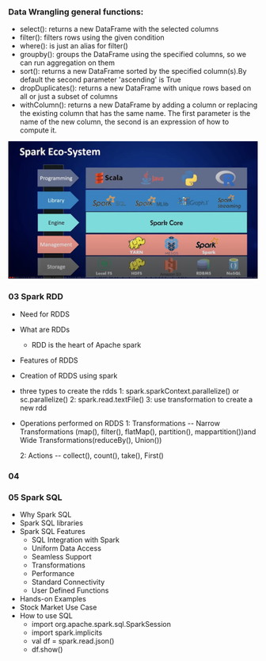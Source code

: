 ### Data Wrangling general functions:
* select(): returns a new DataFrame with the selected columns
* filter(): filters rows using the given condition
* where(): is just an alias for filter()
* groupby(): groups the DataFrame using the specified columns, so we can run aggregation on them
* sort(): returns a new DataFrame sorted by the specified column(s).By default the second parameter 'ascending' is True
* dropDuplicates(): returns a new DataFrame with unique rows based on all or just a subset of columns
* withColumn(): returns a new DataFrame by adding a column or replacing the existing column that has the same name. The first parameter is the name of the new column,
  the second is an expression of how to compute it.
  
![Spark Eco System](/sparkecosystem.png "Spark Eco System")

### 03 Spark RDD
* Need for RDDS
* What are RDDs
  * RDD is the heart of Apache spark
* Features of RDDS
* Creation of RDDS using spark
*  three types to create the rdds 
   1: spark.sparkContext.parallelize() or sc.parallelize()
   2: spark.read.textFile() 
   3: use transformation to create a new rdd
* Operations performed on RDDS
  1: Transformations -- Narrow Transformations (map(), filter(), flatMap(), partition(), mappartition())and Wide Transformations(reduceBy(), Union())
  
  2: Actions -- collect(), count(), take(), First()
### 04
### 05 Spark SQL
* Why Spark SQL
* Spark SQL libraries
* Spark SQL Features
  * SQL Integration with Spark
  * Uniform Data Access
  * Seamless Support
  * Transformations
  * Performance
  * Standard Connectivity
  * User Defined Functions
* Hands-on Examples
* Stock Market Use Case
* How to use SQL
  * import org.apache.spark.sql.SparkSession
  * import spark.implicits
  * val df = spark.read.json()
  * df.show()
